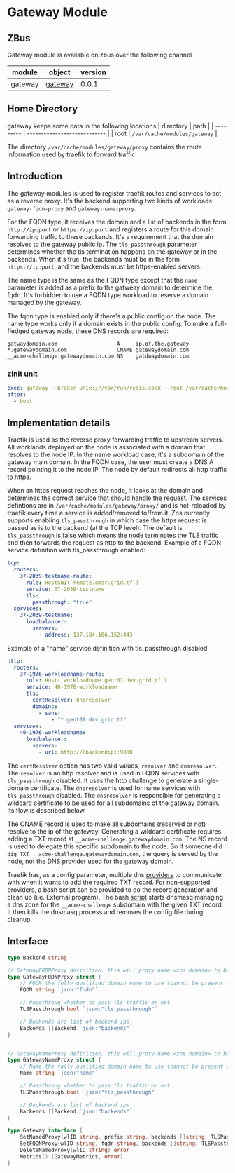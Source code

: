 # Gateway Module

## ZBus

Gateway module is available on zbus over the following channel

| module  | object                | version |
| ------- | --------------------- | ------- |
| gateway | [gateway](#interface) | 0.0.1   |

## Home Directory

gateway keeps some data in the following locations
| directory | path |
| --------- | ---------------------------- |
| root | `/var/cache/modules/gateway` |

The directory `/var/cache/modules/gateway/proxy` contains the route information used by traefik to forward traffic.

## Introduction

The gateway modules is used to register traefik routes and services to act as a reverse proxy. It's the backend supporting two kinds of workloads: `gateway-fqdn-proxy` and `gateway-name-proxy`.

For the FQDN type, it receives the domain and a list of backends in the form `http://ip:port` or `https://ip:port` and registers a route for this domain forwarding traffic to these backends. It's a requirement that the domain resolves to the gateway public ip. The `tls_passthrough` parameter determines whether the tls termination happens on the gateway or in the backends. When it's true, the backends must be in the form `https://ip:port`, and the backends must be https-enabled servers.

The name type is the same as the FQDN type except that the `name` parameter is added as a prefix to the gatweay domain to determine the fqdn. It's forbidden to use a FQDN type workload to reserve a domain managed by the gateway.

The fqdn type is enabled only if there's a public config on the node. The name type works only if a domain exists in the public config. To make a full-fledged gateway node, these DNS records are required:

```
gatwaydomain.com                   A     ip.of.the.gateway
*.gatewaydomain.com                CNAME gatewaydomain.com
__acme-challenge.gatewaydomain.com NS    gatdwaydomain.com
```

### zinit unit

```yaml
exec: gateway --broker unix:///var/run/redis.sock --root /var/cache/modules/gateway
after:
  - boot
```

## Implementation details

Traefik is used as the reverse proxy forwarding traffic to upstream servers. All worklaods deployed on the node is associated with a domain that resolves to the node IP. In the name workload case, it's a subdomain of the gateway main domain. In the FQDN case, the user must create a DNS A record pointing it to the node IP. The node by default redirects all http traffic to https.

When an https request reaches the node, it looks at the domain and determines the correct service that should handle the request. The services defintions are in `/var/cache/modules/gateway/proxy/` and is hot-reloaded by traefik every time a service is added/removed to/from it. Zos currently supports enabling `tls_passthrough` in which case the https request is passed as is to the backend (at the TCP level). The default is `tls_passthrough` is false which means the node terminates the TLS traffic and then forwards the request as http to the backend.
Example of a FQDN service definition with tls_passthrough enabled:

```yaml
tcp:
  routers:
    37-2039-testname-route:
      rule: HostSNI(`remote.omar.grid.tf`)
      service: 37-2039-testname
      tls:
        passthrough: "true"
  services:
    37-2039-testname:
      loadbalancer:
        servers:
          - address: 137.184.106.152:443
```

Example of a "name" service definition with tls_passthrough disabled:

```yaml
http:
  routers:
    37-1976-workloadname-route:
      rule: Host(`workloadname.gent01.dev.grid.tf`)
      service: 40-1976-workloadname
      tls:
        certResolver: dnsresolver
        domains:
          - sans:
              - "*.gent01.dev.grid.tf"
  services:
    40-1976-workloadname:
      loadbalancer:
        servers:
          - url: http://[backendip]:9000
```

The `certResolver` option has two valid values, `resolver` and `dnsresolver`. The `resolver` is an http resolver and is used in FQDN services with `tls_passthrough` disabled. It uses the http challenge to generate a single-domain certificate. The `dnsresolver` is used for name services with `tls_passthrough` disabled. The `dnsresolver` is responsible for generating a wildcard certificate to be used for all subdomains of the gateway domain. Its flow is described below.

The CNAME record is used to make all subdomains (reserved or not) resolve to the ip of the gateway. Generating a wildcard certificate requires adding a TXT record at `__acme-challenge.gatewaydomain.com`. The NS record is used to delegate this specific subdomain to the node. So if someone did `dig TXT __acme-challenge.gatewaydomain.com`, the query is served by the node, not the DNS provider used for the gateway domain.

Traefik has, as a config parameter, multiple dns [providers](https://doc.traefik.io/traefik/https/acme/#providers) to communicate with when it wants to add the required TXT record. For non-supported providers, a bash script can be provided to do the record generation and clean up (i.e. External program). The bash [script](https://github.com/threefoldtech/zoslight/blob/main/pkg/gateway/static/cert.sh) starts dnsmasq managing a dns zone for the `__acme-challenge` subdomain with the given TXT record. It then kills the dnsmasq process and removes the config file during cleanup.

## Interface

```go
type Backend string

// GatewayFQDNProxy definition. this will proxy name.<zos.domain> to backends
type GatewayFQDNProxy struct {
	// FQDN the fully qualified domain name to use (cannot be present with Name)
	FQDN string `json:"fqdn"`

	// Passthroug whether to pass tls traffic or not
	TLSPassthrough bool `json:"tls_passthrough"`

	// Backends are list of backend ips
	Backends []Backend `json:"backends"`
}


// GatewayNameProxy definition. this will proxy name.<zos.domain> to backends
type GatewayNameProxy struct {
	// Name the fully qualified domain name to use (cannot be present with Name)
	Name string `json:"name"`

	// Passthroug whether to pass tls traffic or not
	TLSPassthrough bool `json:"tls_passthrough"`

	// Backends are list of backend ips
	Backends []Backend `json:"backends"`
}

type Gateway interface {
	SetNamedProxy(wlID string, prefix string, backends []string, TLSPassthrough bool) (string, error)
	SetFQDNProxy(wlID string, fqdn string, backends []string, TLSPassthrough bool) error
	DeleteNamedProxy(wlID string) error
	Metrics() (GatewayMetrics, error)
}
```
